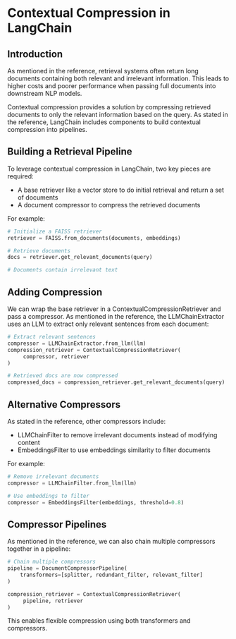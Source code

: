 

# Contextual Compression in LangChain

## Introduction

As mentioned in the reference, retrieval systems often return long documents containing both relevant and irrelevant information. This leads to higher costs and poorer performance when passing full documents into downstream NLP models. 

Contextual compression provides a solution by compressing retrieved documents to only the relevant information based on the query. As stated in the reference, LangChain includes components to build contextual compression into pipelines.

## Building a Retrieval Pipeline

To leverage contextual compression in LangChain, two key pieces are required:

- A base retriever like a vector store to do initial retrieval and return a set of documents
- A document compressor to compress the retrieved documents

For example:

```python
# Initialize a FAISS retriever 
retriever = FAISS.from_documents(documents, embeddings)

# Retrieve documents
docs = retriever.get_relevant_documents(query) 

# Documents contain irrelevant text
```

## Adding Compression 

We can wrap the base retriever in a ContextualCompressionRetriever and pass a compressor. As mentioned in the reference, the LLMChainExtractor uses an LLM to extract only relevant sentences from each document:

```python
# Extract relevant sentences 
compressor = LLMChainExtractor.from_llm(llm)
compression_retriever = ContextualCompressionRetriever(
     compressor, retriever
)

# Retrieved docs are now compressed
compressed_docs = compression_retriever.get_relevant_documents(query)
```

## Alternative Compressors

As stated in the reference, other compressors include:

- LLMChainFilter to remove irrelevant documents instead of modifying content
- EmbeddingsFilter to use embeddings similarity to filter documents

For example:

```python
# Remove irrelevant documents
compressor = LLMChainFilter.from_llm(llm)

# Use embeddings to filter  
compressor = EmbeddingsFilter(embeddings, threshold=0.8) 
```

## Compressor Pipelines

As mentioned in the reference, we can also chain multiple compressors together in a pipeline:

```python
# Chain multiple compressors
pipeline = DocumentCompressorPipeline(
    transformers=[splitter, redundant_filter, relevant_filter] 
)

compression_retriever = ContextualCompressionRetriever(
     pipeline, retriever
)
```

This enables flexible compression using both transformers and compressors.


